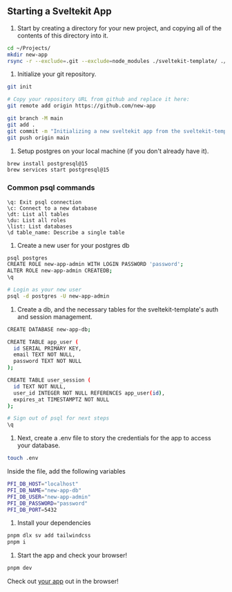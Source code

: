 ## Starting a Sveltekit App

1. Start by creating a directory for your new project, and copying all of the contents of this directory into it.

```bash
cd ~/Projects/
mkdir new-app
rsync -r --exclude=.git --exclude=node_modules ./sveltekit-template/ ./new-app/
```


1. Initialize your git repository.

```bash
git init

# Copy your repository URL from github and replace it here:
git remote add origin https://github.com/new-app

git branch -M main
git add .
git commit -m "Initializing a new sveltekit app from the sveltekit-template"
git push origin main
```


1. Setup postgres on your local machine (if you don't already have it).

```bash
brew install postgresql@15
brew services start postgresql@15
```

### Common psql commands

```
\q: Exit psql connection
\c: Connect to a new database
\dt: List all tables
\du: List all roles
\list: List databases
\d table_name: Describe a single table
```


1. Create a new user for your postgres db

```bash
psql postgres
CREATE ROLE new-app-admin WITH LOGIN PASSWORD 'password';
ALTER ROLE new-app-admin CREATEDB;
\q

# Login as your new user
psql -d postgres -U new-app-admin
```


1. Create a db, and the necessary tables for the sveltekit-template's auth and session management.

```bash
CREATE DATABASE new-app-db;

CREATE TABLE app_user (
  id SERIAL PRIMARY KEY,
  email TEXT NOT NULL,
  password TEXT NOT NULL
);

CREATE TABLE user_session (
  id TEXT NOT NULL,
  user_id INTEGER NOT NULL REFERENCES app_user(id),
  expires_at TIMESTAMPTZ NOT NULL
);

# Sign out of psql for next steps
\q
```


1. Next, create a .env file to story the credentials for the app to access your database.

```bash
touch .env
```

Inside the file, add the following variables

```bash
PFI_DB_HOST="localhost"
PFI_DB_NAME="new-app-db"
PFI_DB_USER="new-app-admin"
PFI_DB_PASSWORD="password"
PFI_DB_PORT=5432
```


1. Install your dependencies

```bash
pnpm dlx sv add tailwindcss
pnpm i
```


1. Start the app and check your browser!

```bash
pnpm dev
```

Check out [your app](http://localhost:5173/) out in the browser!

